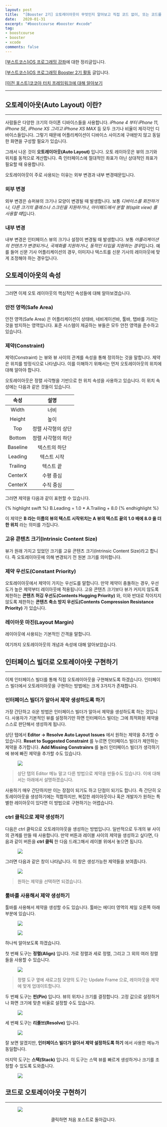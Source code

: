 ```yaml
---
layout: post
title:  "[Booster 2기] 오토레이아웃이 무엇인지 알아보고 직접 코드 없이, 또는 코드를 사용해서 구현해보기"
date:   2020-01-31
excerpt: "#boostcourse #booster #xcode"
tag:
- boostcourse
- booster
- xcode
comments: false
---
```


[[부스트코스]iOS 프로그래밍 강좌](https://www.edwith.org/boostcourse-ios/)에 대한 정리글입니다.

[[부스트코스]iOS 프로그래밍 Booster 2기 활동](https://woojin-hwang.github.io/boostcourse-ios/) 글입니다.

[[이전 포스트]코코아 터치 프레임워크에 대해 알아보기](https://woojin-hwang.github.io/xcode-cocoa/)

---

## 오토레이아웃(Auto Layout) 이란?

---

사람들은 다양한 크기의 아이폰 디바이스들을 사용합니다. *iPhone 4 부터 iPhone 11, iPhone SE, iPhone XS 그리고 iPhone XS MAX* 등 모두 크기나 비율이 제각각인 디바이스들입니다. 그렇기 때문에 어플리케이션이 디바이스 사이즈에 구애받지 않고 동일한 화면을 구성할 필요가 있습니다.

그래서 나온 것이 **오토레이아웃(Auto Layout)** 입니다. 오토 레이아웃은 뷰의 크기와 위치를 동적으로 계산합니다. 즉 인터페이스에 절대적인 좌표가 아닌 상대적인 좌표가 필요할 때 유용합니다.

오토레이아웃이 주로 사용되는 이유는 외부 변경과 내부 변경때문입니다.

### 외부 변경

외부 변경은 슈퍼뷰의 크기나 모양이 변경될 때 발생합니다. 보통 *디바이스를 회전하거나, 다른 크기의 클래스나 스크린을 지원하거나, 아이패드에서 분할 뷰(split view) 를 사용할 때*입니다.

### 내부 변경

내부 변경은 인터페이스 뷰의 크기나 설정이 변경될 때 발생합니다. 보통  *어플리케이션의 컨텐츠가 변경되거나, 국제화를 지원하거나, 동적인 타입을 지원하는 경우*입니다. 예를 들어 신문 기사 어플리케이션의 경우, 이미지나 텍스트를 신문 기사의 레이아웃에 맞게 조정해야 하는 경우입니다.

## 오토레이아웃의 속성

---

그러면 이제 오토 레이아웃의 핵심적인 속성들에 대해 알아보겠습니다.

### 안전 영역(Safe Area)

안전 영역(Safe Area) 은 어플리케이션이 상태바, 네비게이션바, 툴바, 탭바를 가리는 것을 방지하는 영역입니다. 표준 시스템이 제공하는 뷰들은 모두 안전 영역을 준수하고 있습니다.


### 제약(Constraint)

제약(Constraint) 는 뷰와 뷰 사이의 관계를 속성을 통해 정의하는 것을 말합니다. 제약은 위치를 방정식으로 나타냅니다. 이를 이해하기 위해서는 먼저 오토레이아웃의 위치에 대해 알아야 합니다.

오토레이아웃은 정렬 사각형을 기반으로 한 위치 속성을 사용하고 있습니다. 이 위치 속성에는 다음과 같은 것들이 있습니다.

| <center>속성</center> | <center>설명</center> |
|:--------|:--------:|
| <center>Width</center> | <center>너비</center> |
| <center>Height</center> | <center>높이</center> |
| <center>Top</center> | <center>정렬 사각형의 상단</center> |
| <center>Bottom</center> | <center>정렬 사각형의 하단</center> |
| <center>Baseline</center> | <center>텍스트의 하단</center> |
| <center>Leading</center> | <center>텍스트 시작</center> |
| <center>Trailing</center> | <center>텍스트 끝</center> |
| <center>CenterX</center> | <center>수평 중심</center> |
| <center>CenterX</center> | <center>수직 중심</center> |

그러면 제약을 다음과 같이 표현할 수 있습니다.

{% highlight swift %}
B.Leading = 1.0 * A.Trailing + 8.0
{% endhighlight %}

이 제약은 **B 라는 이름의 뷰의 텍스트 시작위치는 A 뷰의 텍스트 끝의 1.0 배에 8.0 을 더한 위치** 라는 의미를 가집니다.

### 고유 콘텐츠 크기(Intrinsic Content Size)

뷰가 원래 가지고 있었던 크기를 고유 콘텐츠 크기(Intrinsic Content Size)라고 합니다. 즉 오토레이아웃에 의해 변경되기 전 원본 크기를 의미합니다.

### 제약 우선도(Constant Priority)

오토레이아웃에서 제약이 가지는 우선도를 말합니다. 만약 제약이 충돌하는 경우, 우선도가 높은 제약부터 레이아웃에 적용됩니다. 고유 콘텐츠 크기보다 뷰가 커지지 않도록 제한하는 **콘텐츠 허깅 우선도(Contents Hugging Priority)** 와, 이와 반대로 작아지지 않도록 제한하는 **콘텐츠 축소 방지 우선도(Contents Compression Resistance Priority)** 가 있습니다.

### 레이아웃 마진(Layout Margin)

레이아웃에 사용되는 기본적인 간격을 말합니다.

여기까지 오토레이아웃의 개념과 속성에 대해 알아보았습니다.

## 인터페이스 빌더로 오토레이아웃 구현하기

---

이제 인터페이스 빌더를 통해 직접 오토레이아웃을 구현해보도록 하겠습니다. 인터페이스 빌더에서 오토레이아웃을 구현하는 방법에는 크게 3가지가 존재합니다.

### 인터페이스 빌더가 알아서 제약 생성하도록 하기

가장 간단하고 쉬운 방법은 인터페이스 빌더가 알아서 제약을 생성하도록 하는 것입니다. 사용자가 기본적인 뷰를 설정하기만 하면 인터페이스 빌더는 그에 최적화된 제약을 스스로 판단해서 생성하게 됩니다.

상단 탭에서 **Editor -> Resolve Auto Layout Issues** 에서 원하는 제약을 추가할 수 있습니다. **Reset to Suggested Constraint** 를 누르면 인터페이스 빌더가 제안하는 제약을 추가합니다. **Add Missing Constrainrs** 를 눌러 인터페이스 빌더가 생각하기에 뷰에 빠진 제약을 추가할 수도 있습니다.

<figure>
  <a href="https://raw.githubusercontent.com/woojin-hwang/woojin-hwang.github.io/master/_posts/img/xcode-autolayout/resolve_autolayout.png"><img src="https://raw.githubusercontent.com/woojin-hwang/woojin-hwang.github.io/master/_posts/img/xcode-autolayout/resolve_autolayout.png"></a>
</figure>

> 상단 탭의 Editor 메뉴 말고 다른 방법으로 제약을 만들수도 있습니다. 이에 대해서는 아래에서 설명하겠습니다.

사용하기 매우 간단하지만 이는 장점이 되기도 하고 단점이 되기도 합니다. 즉 간단히 오토레이아웃을 생성하기에는 적합하지만, 복잡한 레이아웃이나 혹은 개발자가 원하는 특별한 레이아웃이 있다면 이 방법으로 구현하기는 어렵습니다.

### ctrl 클릭으로 제약 생성하기

다음은 ctrl 클릭으로 오토레이아웃을 생성하는 방법입니다. 일반적으로 두개의 뷰 사이의 관계를 만들 때 사용합니다. 만약 버튼과 레이블 사이의 제약을 생성하고 싶다면, 다음과 같이 버튼을 **ctrl 클릭** 한 다음 드래그해서 레이블 위에서 놓으면 됩니다.

<figure>
  <a href="https://raw.githubusercontent.com/woojin-hwang/woojin-hwang.github.io/master/_posts/img/xcode-autolayout/ctrl_autolayout.png"><img src="https://raw.githubusercontent.com/woojin-hwang/woojin-hwang.github.io/master/_posts/img/xcode-autolayout/ctrl_autolayout.png"></a>
</figure>

그러면 다음과 같은 창이 나타납니다. 이 창은 생성가능한 제약들을 보여줍니다.

<figure>
  <a href="https://raw.githubusercontent.com/woojin-hwang/woojin-hwang.github.io/master/_posts/img/xcode-autolayout/ctrl_autolayout2.png"><img src="https://raw.githubusercontent.com/woojin-hwang/woojin-hwang.github.io/master/_posts/img/xcode-autolayout/ctrl_autolayout2.png"></a>
</figure>

> 원하는 제약을 선택하면 되겠습니다.

### 툴바를 사용해서 제약 생성하기

툴바를 사용해서 제약을 생성할 수도 있습니다. 툴바는 에디터 영역의 제일 오른쪽 아래 부분에 있습니다.

<figure>
  <a href="https://raw.githubusercontent.com/woojin-hwang/woojin-hwang.github.io/master/_posts/img/xcode-autolayout/toolbar.png"><img src="https://raw.githubusercontent.com/woojin-hwang/woojin-hwang.github.io/master/_posts/img/xcode-autolayout/toolbar.png"></a>
</figure>

<figure>
  <a href="https://raw.githubusercontent.com/woojin-hwang/woojin-hwang.github.io/master/_posts/img/xcode-autolayout/toolbar2.png"><img src="https://raw.githubusercontent.com/woojin-hwang/woojin-hwang.github.io/master/_posts/img/xcode-autolayout/toolbar2.png"></a>
</figure>

하나씩 알아보도록 하겠습니다.

첫 번째 도구는 **정렬(Align)** 입니다. 가로 정렬과 세로 정렬, 그리고 그 외의 여러 정렬들을 사용할 수 있습니다.

<figure>
  <a href="https://raw.githubusercontent.com/woojin-hwang/woojin-hwang.github.io/master/_posts/img/xcode-autolayout/align.png"><img src="https://raw.githubusercontent.com/woojin-hwang/woojin-hwang.github.io/master/_posts/img/xcode-autolayout/align.png"></a>
</figure>

> 정렬 도구 옆에 새로고침 모양의 도구는 Update Frame 으로, 레이아웃을 제약에 맞게 업데이트합니다.

두 번째 도구는 **핀(Pin)** 입니다. 뷰의 위치나 크기를 결정합니다. 고정 값으로 설정하거나 화면 크기에 맞춘 비율로 설정할 수도 있습니다.

<figure>
  <a href="https://raw.githubusercontent.com/woojin-hwang/woojin-hwang.github.io/master/_posts/img/xcode-autolayout/pin.png"><img src="https://raw.githubusercontent.com/woojin-hwang/woojin-hwang.github.io/master/_posts/img/xcode-autolayout/pin.png"></a>
</figure>

세 번째 도구는 **리졸브(Resolve)** 입니다.

<figure>
  <a href="https://raw.githubusercontent.com/woojin-hwang/woojin-hwang.github.io/master/_posts/img/xcode-autolayout/resolve.png"><img src="https://raw.githubusercontent.com/woojin-hwang/woojin-hwang.github.io/master/_posts/img/xcode-autolayout/resolve.png"></a>
</figure>

잘 보면 알겠지만, **인터페이스 빌더가 알아서 제약 설정하도록 하기** 에서 사용한 메뉴가 동일합니다.

마지막 도구는 **스택(Stack)** 입니다. 이 도구는 스택 뷰를 빠르게 생성하거나 크기를 조정할 수 있도록 도와줍니다.

<figure>
  <a href="https://raw.githubusercontent.com/woojin-hwang/woojin-hwang.github.io/master/_posts/img/xcode-autolayout/stack.png"><img src="https://raw.githubusercontent.com/woojin-hwang/woojin-hwang.github.io/master/_posts/img/xcode-autolayout/stack.png"></a>
</figure>

## 코드로 오토레이아웃 구현하기

---

<figure>
  <a href="https://woojin-hwang.github.io/boostcourse-ios/"><img src="https://raw.githubusercontent.com/woojin-hwang/woojin-hwang.github.io/master/_posts/img/boostcourse/tag.jpg"></a>
</figure>
<center>클릭하면 처음 포스트로 돌아갑니다.</center>